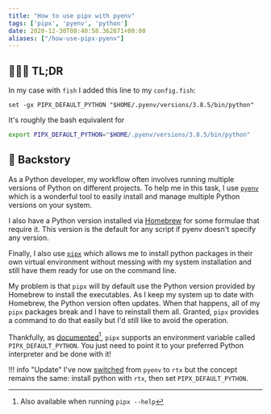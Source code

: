 ```yaml
---
title: "How to use pipx with pyenv"
tags: ['pipx', 'pyenv', 'python']
date: 2020-12-30T08:40:58.362871+00:00
aliases: ["/how-use-pipx-pyenv"]
---
```

## 👨🏻‍💻 TL;DR

In my case with `fish` I added this line to my `config.fish`:

```fish
set -gx PIPX_DEFAULT_PYTHON "$HOME/.pyenv/versions/3.8.5/bin/python"
```

It's roughly the bash equivalent for

```bash
export PIPX_DEFAULT_PYTHON="$HOME/.pyenv/versions/3.8.5/bin/python"
```

## 📖 Backstory

As a Python developer, my workflow often involves running multiple versions of Python on different projects. To help me in this task, I use [`pyenv`](https://github.com/pyenv/pyenv) which is a wonderful tool to easily install and manage multiple Python versions on your system.

I also have a Python version installed via [Homebrew][brew] for some formulae that require it. This version is the default for any script if pyenv doesn't specify any version.

[brew]: https://brew.sh/

Finally, I also use [`pipx`](https://pipxproject.github.io/pipx/) which allows me to install python packages in their own virtual environment without messing with my system installation and still have them ready for use on the command line.

My problem is that `pipx` will by default use the Python version provided by Homebrew to install the executables. As I keep my system up to date with Homebrew, the Python version often updates. When that happens, all of my `pipx` packages break and I have to reinstall them all. Granted, `pipx` provides a command to do that easily but I'd still like to avoid the operation.

Thankfully, as [documented](https://pipxproject.github.io/pipx/docs/)[^1], `pipx` supports an environment variable called `PIPX_DEFAULT_PYTHON`. You just need to point it to your preferred Python interpreter and be done with it!

[^1]: Also available when running `pipx --help`

!!! info "Update"
    I've now [switched](/setup-rtx-with-direnv-for-python/) from `pyenv` to `rtx` but the concept remains the same: install python with `rtx`, then set `PIPX_DEFAULT_PYTHON`.
